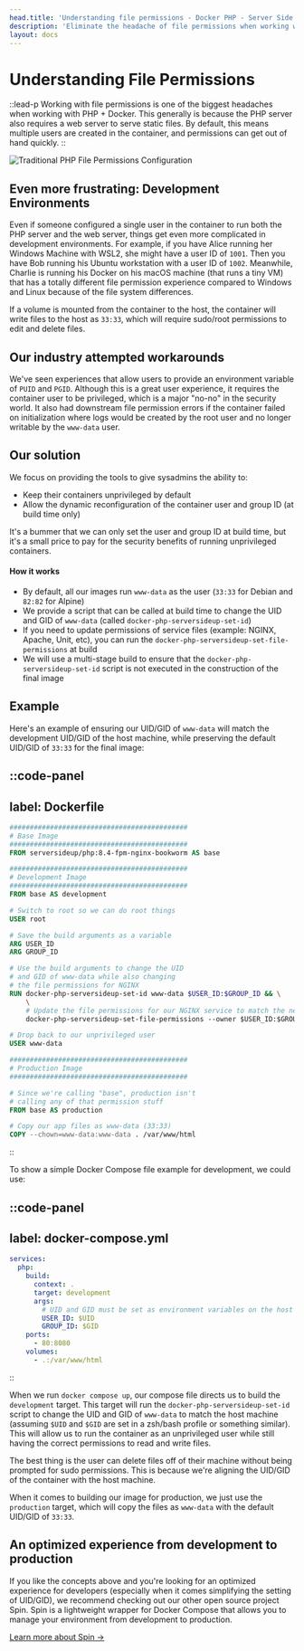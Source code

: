 ```yaml
---
head.title: 'Understanding file permissions - Docker PHP - Server Side Up'
description: 'Eliminate the headache of file permissions when working with PHP + Docker.'
layout: docs
---
```


# Understanding File Permissions
::lead-p
Working with file permissions is one of the biggest headaches when working with PHP + Docker. This generally is because the PHP server also requires a web server to serve static files. By default, this means multiple users are created in the container, and permissions can get out of hand quickly.
::

![Traditional PHP File Permissions Configuration](/images/docs/permissions-privileged.png)

## Even more frustrating: Development Environments
Even if someone configured a single user in the container to run both the PHP server and the web server, things get even more complicated in development environments. For example, if you have Alice running her Windows Machine with WSL2, she might have a user ID of `1001`. Then you have Bob running his Ubuntu workstation with a user ID of `1002`. Meanwhile, Charlie is running his Docker on his macOS machine (that runs a tiny VM) that has a totally different file permission experience compared to Windows and Linux because of the file system differences.

If a volume is mounted from the container to the host, the container will write files to the host as `33:33`, which will require sudo/root permissions to edit and delete files.

## Our industry attempted workarounds
We've seen experiences that allow users to provide an environment variable of `PUID` and `PGID`. Although this is a great user experience, it requires the container user to be privileged, which is a major "no-no" in the security world. It also had downstream file permission errors if the container failed on initialization where logs would be created by the root user and no longer writable by the `www-data` user.

## Our solution
We focus on providing the tools to give sysadmins the ability to:
- Keep their containers unprivileged by default
- Allow the dynamic reconfiguration of the container user and group ID (at build time only)

It's a bummer that we can only set the user and group ID at build time, but it's a small price to pay for the security benefits of running unprivileged containers.

#### How it works
- By default, all our images run `www-data` as the user (`33:33` for Debian and `82:82` for Alpine)
- We provide a script that can be called at build time to change the UID and GID of `www-data` (called `docker-php-serversideup-set-id`)
- If you need to update permissions of service files (example: NGINX, Apache, Unit, etc), you can run the `docker-php-serversideup-set-file-permissions` at build
- We will use a multi-stage build to ensure that the `docker-php-serversideup-set-id` script is not executed in the construction of the final image

## Example
Here's an example of ensuring our UID/GID of `www-data` will match the development UID/GID of the host machine, while preserving the default UID/GID of `33:33` for the final image:

::code-panel
---
label: Dockerfile
---
```dockerfile
############################################
# Base Image
############################################
FROM serversideup/php:8.4-fpm-nginx-bookworm AS base

############################################
# Development Image
############################################
FROM base AS development

# Switch to root so we can do root things
USER root

# Save the build arguments as a variable
ARG USER_ID
ARG GROUP_ID

# Use the build arguments to change the UID 
# and GID of www-data while also changing 
# the file permissions for NGINX
RUN docker-php-serversideup-set-id www-data $USER_ID:$GROUP_ID && \
    \
    # Update the file permissions for our NGINX service to match the new UID/GID
    docker-php-serversideup-set-file-permissions --owner $USER_ID:$GROUP_ID --service nginx

# Drop back to our unprivileged user
USER www-data

############################################
# Production Image
############################################

# Since we're calling "base", production isn't
# calling any of that permission stuff
FROM base AS production

# Copy our app files as www-data (33:33)
COPY --chown=www-data:www-data . /var/www/html
```
::

To show a simple Docker Compose file example for development, we could use:

::code-panel
---
label: docker-compose.yml
---
```yaml
services:
  php:
    build:
      context: .
      target: development
      args:
        # UID and GID must be set as environment variables on the host machine
        USER_ID: $UID
        GROUP_ID: $GID
    ports:
      - 80:8080
    volumes:
      - .:/var/www/html
```
::

When we run `docker compose up`, our compose file directs us to build the `development` target. This target will run the `docker-php-serversideup-set-id` script to change the UID and GID of `www-data` to match the host machine (assuming `$UID` and `$GID` are set in a zsh/bash profile or something similar). This will allow us to run the container as an unprivileged user while still having the correct permissions to read and write files.

The best thing is the user can delete files off of their machine without being prompted for sudo permissions. This is because we're aligning the UID/GID of the container with the host machine.

When it comes to building our image for production, we just use the `production` target, which will copy the files as `www-data` with the default UID/GID of `33:33`.

## An optimized experience from development to production
If you like the concepts above and you're looking for an optimized experience for developers (especially when it comes simplifying the setting of UID/GID), we recommend checking out our other open source project Spin. Spin is a lightweight wrapper for Docker Compose that allows you to manage your environment from development to production.

[Learn more about Spin →](https://serversideup.net/open-source/spin/)